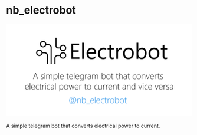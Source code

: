 # nb_electrobot

![Elektrobot Logo](/images/repository-graph.png)

A simple telegram bot that converts electrical power to current.
